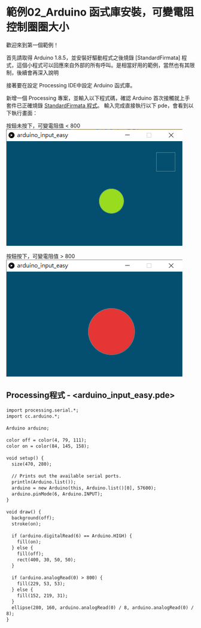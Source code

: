 # 範例02\_Arduino 函式庫安裝，可變電阻控制圈圈大小

歡迎來到第一個範例！

首先請取得 Arduino 1.8.5，並安裝好驅動程式之後燒錄 \[StandardFirmata\] 程式，這個小程式可以回應來自外部的所有呼叫。是相當好用的範例，當然也有其限制，後續會再深入說明

接著要在設定 Processing IDE中設定 Arduino 函式庫。

新增一個 Processing 專案，並輸入以下程式碼，確認 Arduino 首次接觸就上手套件已正確燒錄 [StandardFirmata 程式](https://www.arduino.cc/en/reference/firmata)。
輸入完成直接執行以下 pde，會看到以下執行畫面：

按鈕未按下，可變電阻值 < 800
![](../.gitbook/assets/processing_arduino_ex01_01.png)

按鈕按下，可變電阻值 > 800
![](../.gitbook/assets/processing_arduino_ex01_02.png)

## Processing程式 - <arduino_input_easy.pde>
```text
import processing.serial.*;
import cc.arduino.*;

Arduino arduino;

color off = color(4, 79, 111);
color on = color(84, 145, 158);

void setup() {
  size(470, 280);

  // Prints out the available serial ports.
  println(Arduino.list());
  arduino = new Arduino(this, Arduino.list()[0], 57600);
  arduino.pinMode(6, Arduino.INPUT);
}

void draw() {
  background(off);
  stroke(on);

  if (arduino.digitalRead(6) == Arduino.HIGH) {
    fill(on);
  } else {
    fill(off);
    rect(400, 30, 50, 50);
  }

  if (arduino.analogRead(0) > 800) {
    fill(229, 53, 53);
  } else {
    fill(152, 219, 31);
  }
  ellipse(280, 160, arduino.analogRead(0) / 8, arduino.analogRead(0) / 8);
}

```
